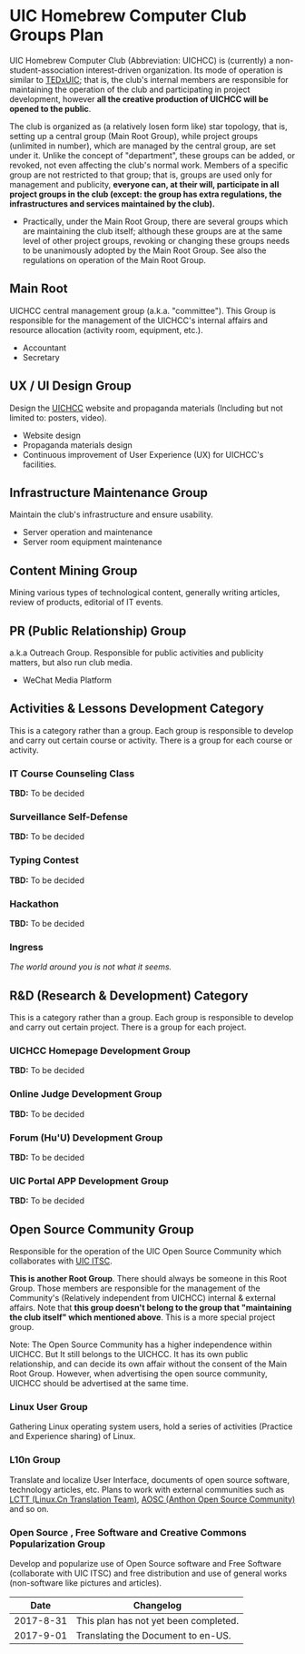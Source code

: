 # UIC Homebrew Computer Club Groups Plan

UIC Homebrew Computer Club (Abbreviation: UICHCC) is (currently) a non-student-association interest-driven organization. Its mode of operation is similar to [TEDxUIC](https://tedxuic.com/); that is, the club's internal members are responsible for maintaining the operation of the club and participating in project development, however **all the creative production of UICHCC will be opened to the public**.

The club is organized as (a relatively losen form like) star topology, that is, setting up a central group (Main Root Group), while project groups (unlimited in number), which are managed by the central group, are set under it. Unlike the concept of "department", these groups can be added, or revoked, not even affecting the club's normal work. Members of a specific group are not restricted to that group; that is, groups are used only for management and publicity, **everyone can, at their will, participate in all project groups in the club (except: the group has extra regulations, the infrastructures and services maintained by the club).**
  - Practically, under the Main Root Group, there are several groups which are maintaining the club itself; although these groups are at the same level of other project groups, revoking or changing these groups needs to be unanimously adopted by the Main Root Group. See also the regulations on operation of the Main Root Group.

## Main Root

UICHCC central management group (a.k.a. "committee"). This Group is responsible for the management of the UICHCC's internal affairs and resource allocation (activity room, equipment, etc.).

- Accountant
- Secretary

## UX / UI Design Group

Design the [UICHCC](https://www.uichcc.com) website and propaganda materials (Including but not limited to: posters, video).

- Website design
- Propaganda materials design
- Continuous improvement of User Experience (UX) for UICHCC's facilities.

## Infrastructure Maintenance Group

Maintain the club's infrastructure and ensure usability.

- Server operation and maintenance
- Server room equipment maintenance

## Content Mining Group

Mining various types of technological content, generally writing articles, review of products, editorial of IT events.

## PR (Public Relationship) Group

a.k.a Outreach Group. Responsible for public activities and publicity matters, but also run club media.

- WeChat Media Platform

## Activities & Lessons Development Category

This is a category rather than a group. Each group is responsible to develop and carry out certain course or activity. There is a group for each course or activity.

### IT Course Counseling Class

**TBD:** To be decided

### Surveillance Self-Defense

**TBD:** To be decided

### Typing Contest

**TBD:** To be decided

### Hackathon

**TBD:** To be decided

### Ingress

_The world around you is not what it seems._

## R&D (Research & Development) Category

This is a category rather than a group. Each group is responsible to develop and carry out certain project. There is a group for each project.

### UICHCC Homepage Development Group

**TBD:** To be decided

### Online Judge Development Group

**TBD:** To be decided

### Forum (Hu'U) Development Group

**TBD:** To be decided

### UIC Portal APP Development Group

**TBD:** To be decided

## Open Source Community Group

Responsible for the operation of the UIC Open Source Community which collaborates with [UIC ITSC](http://itsc.uic.edu.hk/en).

**This is another Root Group**. There should always be someone in this Root Group. Those members are responsible for the management of the Community's (Relatively independent from UICHCC) internal & external affairs. Note that **this group doesn't belong to the group that "maintaining the club itself" which mentioned above**. This is a more special project group.

Note: The Open Source Community has a higher independence within UICHCC. But It still belongs to the UICHCC. It has its own public relationship, and can decide its own affair without the consent of the Main Root Group. However, when advertising the open source community, UICHCC should be advertised at the same time.

### Linux User Group

Gathering Linux operating system users, hold a series of activities (Practice and Experience sharing) of Linux.

### L10n Group

Translate and localize User Interface, documents of open source software, technology articles, etc. Plans to work with external communities such as [LCTT (Linux.Cn Translation Team)](https://linux.cn/lctt), [AOSC (Anthon Open Source Community)](https://aosc.io) and so on.

### Open Source , Free Software and Creative Commons Popularization Group

Develop and popularize use of Open Source software and Free Software (collaborate with UIC ITSC) and free distribution and use of general works (non-software like pictures and articles).



| Date      | Changelog                             |
| --------- | ------------------------------------- |
| 2017-8-31 | This plan has not yet been completed. |
| 2017-9-01 | Translating the Document to en-US.    |
